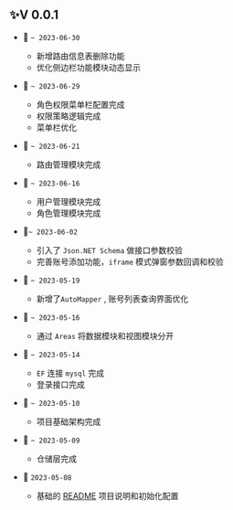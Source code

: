 ## ✨V 0.0.1    

+ :tada: `~ 2023-06-30`
  
  + 新增路由信息表删除功能
  + 优化侧边栏功能模块动态显示

+ :tada: `~ 2023-06-29`
  
  + 角色权限菜单栏配置完成
  + 权限策略逻辑完成
  + 菜单栏优化

+ :tada: `~ 2023-06-21`
  
  + 路由管理模块完成

+ :tada: `~ 2023-06-16`
  
  + 用户管理模块完成
  + 角色管理模块完成

+ :tada:`~ 2023-06-02`
  
  + 引入了 `Json.NET Schema`  做接口参数校验
  + 完善账号添加功能，`iframe` 模式弹窗参数回调和校验

+ :tada: `~ 2023-05-19`
  
  + 新增了`AutoMapper` , 账号列表查询界面优化
  
+ :tada: `~ 2023-05-16`
  
  + 通过 `Areas`  将数据模块和视图模块分开  
  
+ :tada: `~ 2023-05-14`
  + `EF`  连接  `mysql`  完成 
  + 登录接口完成

+ :tada:  `~ 2023-05-10`

  + 项目基础架构完成
  
+ :tada:  `~ 2023-05-09`

  + 仓储层完成
  
+ :tada:  `2023-05-08`

  + 基础的 [README](./README.md) 项目说明和初始化配置
  
  
  